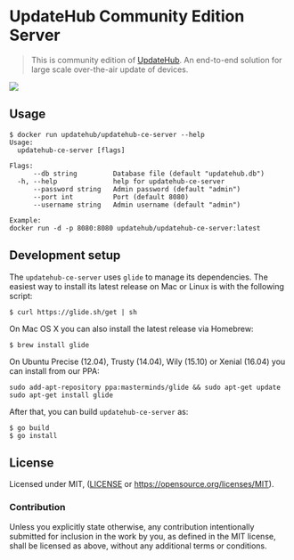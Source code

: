 UpdateHub Community Edition Server
==================================

> This is community edition of [UpdateHub](https://updatehub.io).
An end-to-end solution for large scale over-the-air update of devices.

<img align="center" src="docs/device_list.png"/>

## Usage

```
$ docker run updatehub/updatehub-ce-server --help
Usage:
  updatehub-ce-server [flags]

Flags:
      --db string         Database file (default "updatehub.db")
  -h, --help              help for updatehub-ce-server
      --password string   Admin password (default "admin")
      --port int          Port (default 8080)
      --username string   Admin username (default "admin")

Example:
docker run -d -p 8080:8080 updatehub/updatehub-ce-server:latest

```

## Development setup

The `updatehub-ce-server` uses `glide` to manage its dependencies. The
easiest way to install its latest release on Mac or Linux is with the
following script:

```
$ curl https://glide.sh/get | sh
```

On Mac OS X you can also install the latest release via Homebrew:

```
$ brew install glide
```

On Ubuntu Precise (12.04), Trusty (14.04), Wily (15.10) or Xenial (16.04) you can install from our PPA:

```
sudo add-apt-repository ppa:masterminds/glide && sudo apt-get update
sudo apt-get install glide
```

After that, you can build `updatehub-ce-server` as:

```
$ go build
$ go install
```

## License

Licensed under MIT, ([LICENSE](LICENSE) or https://opensource.org/licenses/MIT).

### Contribution

Unless you explicitly state otherwise, any contribution intentionally
submitted for inclusion in the work by you, as defined in the MIT
license, shall be licensed as above, without any additional terms or
conditions.
